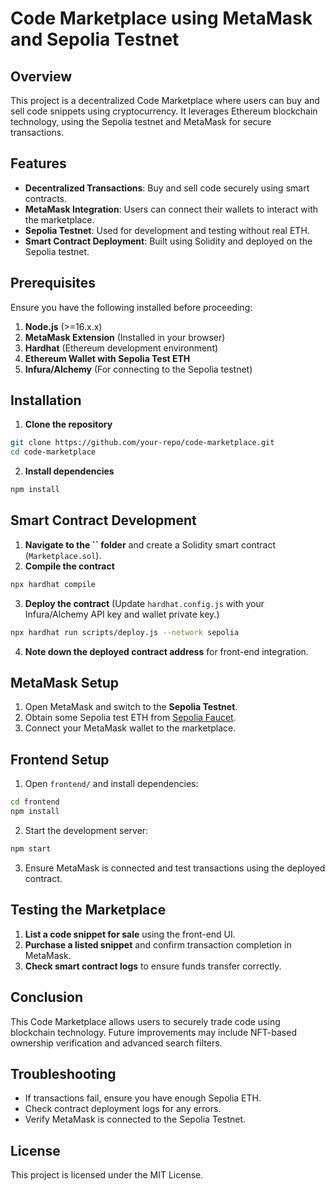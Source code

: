 # Code Marketplace using MetaMask and Sepolia Testnet

## Overview

This project is a decentralized Code Marketplace where users can buy and sell code snippets using cryptocurrency. It leverages Ethereum blockchain technology, using the Sepolia testnet and MetaMask for secure transactions.

## Features

- **Decentralized Transactions**: Buy and sell code securely using smart contracts.
- **MetaMask Integration**: Users can connect their wallets to interact with the marketplace.
- **Sepolia Testnet**: Used for development and testing without real ETH.
- **Smart Contract Deployment**: Built using Solidity and deployed on the Sepolia testnet.

## Prerequisites

Ensure you have the following installed before proceeding:

1. **Node.js** (>=16.x.x)
2. **MetaMask Extension** (Installed in your browser)
3. **Hardhat** (Ethereum development environment)
4. **Ethereum Wallet with Sepolia Test ETH**
5. **Infura/Alchemy** (For connecting to the Sepolia testnet)

## Installation

1. **Clone the repository**

```sh
git clone https://github.com/your-repo/code-marketplace.git
cd code-marketplace
```

2. **Install dependencies**

```sh
npm install
```

## Smart Contract Development

1. **Navigate to the **``** folder** and create a Solidity smart contract (`Marketplace.sol`).
2. **Compile the contract**

```sh
npx hardhat compile
```

3. **Deploy the contract** (Update `hardhat.config.js` with your Infura/Alchemy API key and wallet private key.)

```sh
npx hardhat run scripts/deploy.js --network sepolia
```

4. **Note down the deployed contract address** for front-end integration.

## MetaMask Setup

1. Open MetaMask and switch to the **Sepolia Testnet**.
2. Obtain some Sepolia test ETH from [Sepolia Faucet](https://sepoliafaucet.com/).
3. Connect your MetaMask wallet to the marketplace.

## Frontend Setup

1. Open `frontend/` and install dependencies:

```sh
cd frontend
npm install
```

2. Start the development server:

```sh
npm start
```

3. Ensure MetaMask is connected and test transactions using the deployed contract.

## Testing the Marketplace

1. **List a code snippet for sale** using the front-end UI.
2. **Purchase a listed snippet** and confirm transaction completion in MetaMask.
3. **Check smart contract logs** to ensure funds transfer correctly.

## Conclusion

This Code Marketplace allows users to securely trade code using blockchain technology. Future improvements may include NFT-based ownership verification and advanced search filters.

## Troubleshooting

- If transactions fail, ensure you have enough Sepolia ETH.
- Check contract deployment logs for any errors.
- Verify MetaMask is connected to the Sepolia Testnet.

## License

This project is licensed under the MIT License.

